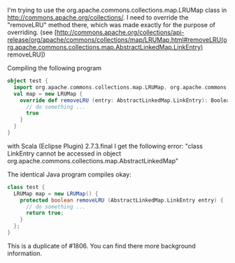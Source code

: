 I'm trying to use the org.apache.commons.collections.map.LRUMap class in http://commons.apache.org/collections/. I need to override the "removeLRU" method there, which was made exactly for the purpose of overriding.
(see [http://commons.apache.org/collections/api-release/org/apache/commons/collections/map/LRUMap.html#removeLRU(org.apache.commons.collections.map.AbstractLinkedMap.LinkEntry) removeLRU])

Compiling the following program
```scala
object test {
  import org.apache.commons.collections.map.LRUMap, org.apache.commons.collections.map.AbstractLinkedMap
  val map = new LRUMap {
    override def removeLRU (entry: AbstractLinkedMap.LinkEntry): Boolean = {
      // do something ...
      true
    }
  }
}
```
with Scala (Eclipse Plugin) 2.7.3.final I get the following error:
"class LinkEntry cannot be accessed in object org.apache.commons.collections.map.AbstractLinkedMap"

The identical Java program compiles okay:
```scala
class test {
  LRUMap map = new LRUMap() {
    protected boolean removeLRU (AbstractLinkedMap.LinkEntry entry) {
      // do something ...
      return true;
    }
  };
}
```
This is a duplicate of #1806. You can find there more background information.
